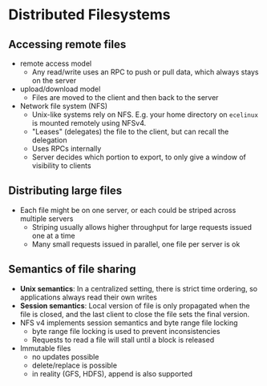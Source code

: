 # Distributed Filesystems

## Accessing remote files
- remote access model
  - Any read/write uses an RPC to push or pull data, which always stays on the server
- upload/download model
  - Files are moved to the client and then back to the server
- Network file system (NFS)
  - Unix-like systems rely on NFS. E.g. your home directory on `ecelinux` is mounted remotely using NFSv4.
  - "Leases" (delegates) the file to the client, but can recall the delegation
  - Uses RPCs internally
  - Server decides which portion to export, to only give a window of visibility to clients

## Distributing large files
- Each file might be on one server, or each could be striped across multiple servers
  - Striping usually allows higher throughput for large requests issued one at a time
  - Many small requests issued in parallel, one file per server is ok

## Semantics of file sharing
- **Unix semantics**: In a centralized setting, there is strict time ordering, so applications always read their own writes
- **Session semantics**: Local version of file is only propagated when the file is closed, and the last client to close the file sets the final version.
- NFS v4 implements session semantics and byte range file locking
  - byte range file locking is used to prevent inconsistencies
  - Requests to read a file will stall until a block is released
- Immutable files
  - no updates possible
  - delete/replace is possible
  - in reality (GFS, HDFS), append is also supported
